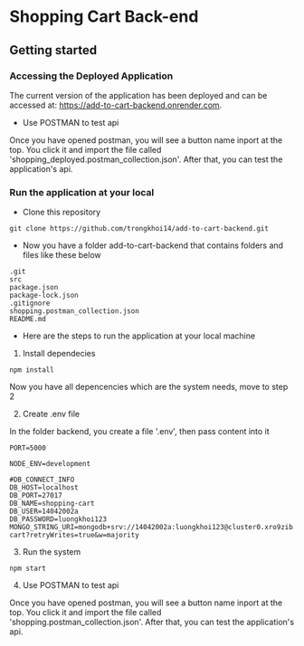 # Shopping Cart Back-end



## Getting started
### Accessing the Deployed Application
The current version of the application has been deployed and can be accessed at: https://add-to-cart-backend.onrender.com.

- Use POSTMAN to test api

Once you have opened postman, you will see a button name inport at the top. You click it and import the file called 'shopping_deployed.postman_collection.json'. After that, you can test the application's api.

### Run the application at your local
- Clone this repository
```
git clone https://github.com/trongkhoi14/add-to-cart-backend.git
```
- Now you have a folder add-to-cart-backend that contains folders and files like these below
```
.git
src
package.json
package-lock.json
.gitignore
shopping.postman_collection.json
README.md
```
- Here are the steps to run the application at your local machine

1. Install dependecies 
```
npm install
```
Now you have all depencencies which are the system needs, move to step 2

2. Create .env file

In the folder backend, you create a file '.env', then pass content into it

```
PORT=5000

NODE_ENV=development

#DB_CONNECT_INFO
DB_HOST=localhost
DB_PORT=27017
DB_NAME=shopping-cart
DB_USER=14042002a
DB_PASSWORD=luongkhoi123
MONGO_STRING_URI=mongodb+srv://14042002a:luongkhoi123@cluster0.xro9zib.mongodb.net/shopping-cart?retryWrites=true&w=majority
```

3. Run the system
```
npm start
```

4. Use POSTMAN to test api

Once you have opened postman, you will see a button name inport at the top. You click it and import the file called 'shopping.postman_collection.json'. After that, you can test the application's api.
